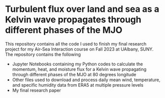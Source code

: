 # Turbulent flux over land and sea as a Kelvin wave propagates through different phases of the MJO

This repository contains all the code I used to finish my final research project for my Air-Sea Interaction course on Fall 2023 at UAlbany, SUNY. The repository contains the following

* Jupyter Notebooks containing my Python codes to calculate the momentum, heat, and moisture flux for a Kelvin wave propagating through different phases of the MJO at 80 degrees longitude
* Other files used to download and process daily mean wind, temperature, and specific humidity data from ERA5 at multiple pressure levels
* My final research paper
